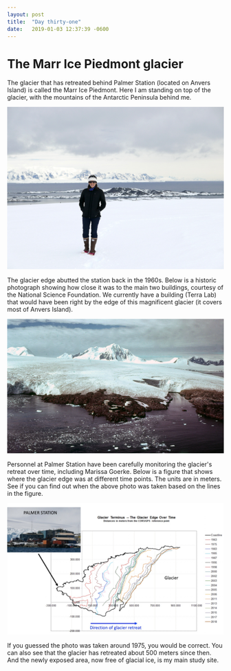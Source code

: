 ```yaml
---
layout: post
title:  "Day thirty-one"
date:   2019-01-03 12:37:39 -0600
---
```

# The Marr Ice Piedmont glacier
The glacier that has retreated behind Palmer Station (located on Anvers Island) is called the Marr Ice Piedmont. Here I am standing on top of the glacier, with the mountains of the Antarctic Peninsula behind me. 

![Historic photo of Palmer station and glacier](/assets/blog_photos/190103/p1060500.jpg)

The glacier edge abutted the station back in the 1960s. Below is a historic photograph showing how close it was to the main two buildings, courtesy of the National Science Foundation. We currently have a building (Terra Lab) that would have been right by the edge of this magnificent glacier (it covers most of Anvers Island).

![Historic photo of Palmer station and glacier](/assets/blog_photos/190103/palmer_antarctica033.jpg)

Personnel at Palmer Station have been carefully monitoring the glacier's retreat over time, including Marissa Goerke. Below is a figure that shows where the glacier edge was at different time points. The units are in meters. See if you can find out when the above photo was taken based on the lines in the figure. 

![Historic photo of Palmer station and glacier](/assets/blog_photos/190103/20190103_screenshot.jpg)

If you guessed the photo was taken around 1975, you would be correct. You can also see that the glacier has retreated about 500 meters since then. And the newly exposed area, now free of glacial ice, is my main study site. 


